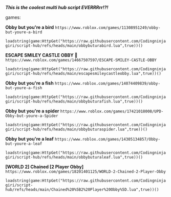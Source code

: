 ***This is the coolest multi hub script EVERRRrr!?!***


games:

**Obby but you're a bird**  ```https://www.roblox.com/games/11308951249/obby-but-youre-a-bird```  

```loadstring(game:HttpGet("https://raw.githubusercontent.com/Codingninjagiri/script-hub/refs/heads/main/obbybuturabird.lua",true))()```

**ESCAPE SMILEY CASTLE OBBY 🙂**  ```https://www.roblox.com/games/14667507597/ESCAPE-SMILEY-CASTLE-OBBY```  

```loadstring(game:HttpGet("https://raw.githubusercontent.com/Codingninjagiri/script-hub/refs/heads/main/escapesmileycastleobby.lua",true))()```

**Obby but you're a fish** ```https://www.roblox.com/games/14074409839/obby-but-youre-a-fish```

```loadstring(game:HttpGet("https://raw.githubusercontent.com/Codingninjagiri/script-hub/refs/heads/main/obbybuturafish.lua",true))()```

**Obby but you're a spider** ```https://www.roblox.com/games/17421018008/UPD-Obby-but-youre-a-Spider```

```loadstring(game:HttpGet("https://raw.githubusercontent.com/Codingninjagiri/script-hub/refs/heads/main/obbybuturaspider.lua",true))()```

**Obby but you're a leaf** ```https://www.roblox.com/games/14305134857/Obby-but-youre-a-leaf```

```loadstring(game:HttpGet("https://raw.githubusercontent.com/Codingninjagiri/script-hub/refs/heads/main/obbybuturaleaf.lua",true))()```

**[WORLD 2] Chained [2 Player Obby]** ```https://www.roblox.com/games/18201401125/WORLD-2-Chained-2-Player-Obby```

```loadstring(game:HttpGet("https://raw.githubusercontent.com/Codingninjagiri/script-hub/refs/heads/main/Chained%20%5B2%20Player%20Obby%5D.lua",true))()```
